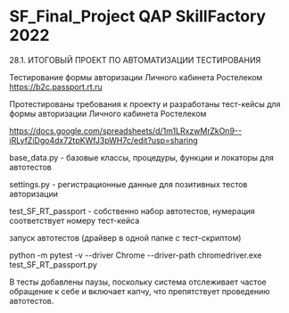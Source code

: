 # SF_Final_Project QAP SkillFactory 2022

28.1. ИТОГОВЫЙ ПРОЕКТ ПО АВТОМАТИЗАЦИИ ТЕСТИРОВАНИЯ

Тестирование формы авторизации Личного кабинета Ростелеком https://b2c.passport.rt.ru

Протестированы требования к проекту и разработаны тест-кейсы для формы авторизации Личного кабинета Ростелеком

https://docs.google.com/spreadsheets/d/1m1LRxzwMrZkOn9--iRLyfZiDgo4dx72tpKWfJ3pWH7c/edit?usp=sharing

base_data.py - базовые классы, процедуры, функции и локаторы для автотестов

settings.py - регистрационные данные для позитивных тестов авторизации

test_SF_RT_passport - собственно набор автотестов, нумерация соответствует номеру тест-кейса

запуск автотестов (драйвер в одной папке с тест-скриптом)

python -m pytest -v --driver Chrome --driver-path chromedriver.exe test_SF_RT_passport.py

В тесты добавлены паузы, поскольку система отслеживает частое обращение к себе и включает капчу, что препятствует проведению автотестов.
